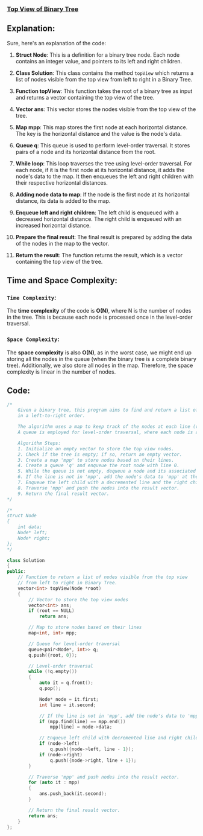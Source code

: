 ### [Top View of Binary Tree](https://www.geeksforgeeks.org/problems/top-view-of-binary-tree/1)

## Explanation:
Sure, here's an explanation of the code:

1. **Struct Node**: This is a definition for a binary tree node. Each node contains an integer value, and pointers to its left and right children.

2. **Class Solution**: This class contains the method `topView` which returns a list of nodes visible from the top view from left to right in a Binary Tree.

3. **Function topView**: This function takes the root of a binary tree as input and returns a vector containing the top view of the tree.

4. **Vector ans**: This vector stores the nodes visible from the top view of the tree.

5. **Map mpp**: This map stores the first node at each horizontal distance. The key is the horizontal distance and the value is the node's data.

6. **Queue q**: This queue is used to perform level-order traversal. It stores pairs of a node and its horizontal distance from the root.

7. **While loop**: This loop traverses the tree using level-order traversal. For each node, if it is the first node at its horizontal distance, it adds the node's data to the map. It then enqueues the left and right children with their respective horizontal distances.

8. **Adding node data to map**: If the node is the first node at its horizontal distance, its data is added to the map.

9. **Enqueue left and right children**: The left child is enqueued with a decreased horizontal distance. The right child is enqueued with an increased horizontal distance.

10. **Prepare the final result**: The final result is prepared by adding the data of the nodes in the map to the vector.

11. **Return the result**: The function returns the result, which is a vector containing the top view of the tree.

## Time and Space Complexity:
### `Time Complexity`:
The **time complexity** of the code is **O(N)**, where N is the number of nodes in the tree. This is because each node is processed once in the level-order traversal.

### `Space Complexity`:
The **space complexity** is also **O(N)**, as in the worst case, we might end up storing all the nodes in the queue (when the binary tree is a complete binary tree). Additionally, we also store all nodes in the map. Therefore, the space complexity is linear in the number of nodes.

## Code:
```cpp
/*
    Given a binary tree, this program aims to find and return a list of nodes visible from the top view
    in a left-to-right order.

    The algorithm uses a map to keep track of the nodes at each line (vertical position) in the top view.
    A queue is employed for level-order traversal, where each node is associated with its corresponding line.

    Algorithm Steps:
    1. Initialize an empty vector to store the top view nodes.
    2. Check if the tree is empty; if so, return an empty vector.
    3. Create a map 'mpp' to store nodes based on their lines.
    4. Create a queue 'q' and enqueue the root node with line 0.
    5. While the queue is not empty, dequeue a node and its associated line.
    6. If the line is not in 'mpp', add the node's data to 'mpp' at the current line.
    7. Enqueue the left child with a decremented line and the right child with an incremented line.
    8. Traverse 'mpp' and push the nodes into the result vector.
    9. Return the final result vector.
*/

/*
struct Node
{
    int data;
    Node* left;
    Node* right;
};
*/

class Solution
{
public:
    // Function to return a list of nodes visible from the top view 
    // from left to right in Binary Tree.
    vector<int> topView(Node *root)
    {
        // Vector to store the top view nodes
        vector<int> ans;
        if (root == NULL)
            return ans;

        // Map to store nodes based on their lines
        map<int, int> mpp;

        // Queue for level-order traversal
        queue<pair<Node*, int>> q;
        q.push({root, 0});

        // Level-order traversal
        while (!q.empty())
        {
            auto it = q.front();
            q.pop();

            Node* node = it.first;
            int line = it.second;

            // If the line is not in 'mpp', add the node's data to 'mpp' at the current line.
            if (mpp.find(line) == mpp.end())
                mpp[line] = node->data;

            // Enqueue left child with decremented line and right child with incremented line.
            if (node->left)
                q.push({node->left, line - 1});
            if (node->right)
                q.push({node->right, line + 1});
        }

        // Traverse 'mpp' and push nodes into the result vector.
        for (auto it : mpp)
        {
            ans.push_back(it.second);
        }

        // Return the final result vector.
        return ans;
    }
};

```
